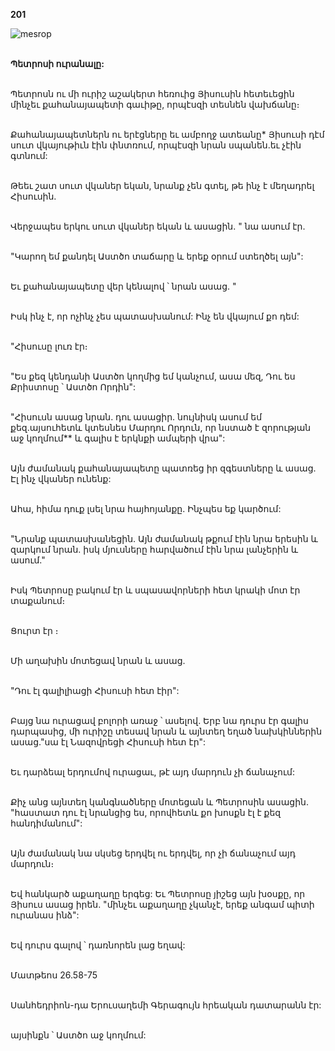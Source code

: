 **201**

![mesrop](https://volamar.ru/audio_video/foto/01/detbible/B418.BMP)

\
**Պետրոսի ուրանալը:**

\
Պետրոսն ու մի ուրիշ աշակերտ հեռուից Յիսուսին հետեւեցին մինչեւ քահանայապետի գաւիթը, որպէսզի տեսնեն վախճանը։

\
Քահանայապետներն ու երէցները եւ ամբողջ ատեանը\* Յիսուսի դէմ սուտ վկայութիւն էին փնտռում, որպէսզի նրան սպանեն.եւ չէին գտնում:

\
Թեեւ շատ սուտ վկաներ եկան, նրանք չեն գտել, թե ինչ է մեղադրել Հիսուսին.

\
Վերջապես երկու սուտ վկաներ եկան և ասացին. " նա ասում էր.

\
"Կարող եմ քանդել Աստծո տաճարը և երեք օրում ստեղծել այն":

\
Եւ քահանայապետը վեր կենալով ՝ նրան ասաց. "

\
Իսկ ինչ է, որ ոչինչ չես պատասխանում: Ինչ են վկայում քո դեմ:

\
"Հիսուսը լուռ էր։

\
"Ես քեզ կենդանի Աստծո կողմից եմ կանչում, ասա մեզ, Դու ես Քրիստոսը ՝ Աստծո Որդին":

\
"Հիսուսն ասաց նրան. դու ասացիր. նույնիսկ ասում եմ քեզ.այսուհետև կտեսնես Մարդու Որդուն, որ նստած է զորության աջ կողմում\*\* և գալիս է երկնքի ամպերի վրա":

\
Այն ժամանակ քահանայապետը պատռեց իր զգեստները և ասաց. Էլ ինչ վկաներ ունենք:

\
Ահա, հիմա դուք լսել նրա հայհոյանքը. Ինչպես եք կարծում:

\
"Նրանք պատասխանեցին. Այն ժամանակ թքում էին նրա երեսին և զարկում նրան. իսկ մյուսները հարվածում էին նրա լանչերին և ասում."

\
Իսկ Պետրոսը բակում էր և սպասավորների հետ կրակի մոտ էր տաքանում։

\
Ցուրտ էր ։

\
Մի աղախին մոտեցավ նրան և ասաց.

\
"Դու էլ գալիլիացի Հիսուսի հետ էիր":

\
Բայց նա ուրացավ բոլորի առաջ ՝ ասելով. Երբ նա դուրս էր գալիս դարպասից, մի ուրիշը տեսավ նրան և այնտեղ եղած նախկիններին ասաց."սա էլ Նազովրեցի Հիսուսի հետ էր":

\
Եւ դարձեալ երդումով ուրացաւ, թէ այդ մարդուն չի ճանաչում:

\
Քիչ անց այնտեղ կանգնածները մոտեցան և Պետրոսին ասացին. "հաստատ դու էլ նրանցից ես, որովհետև քո խոսքն էլ է քեզ հանդիմանում":

\
Այն ժամանակ նա սկսեց երդվել ու երդվել, որ չի ճանաչում այդ մարդուն։

\
Եվ հանկարծ աքաղաղը երգեց: Եւ Պետրոսը յիշեց այն խօսքը, որ Յիսուս ասաց իրեն. "մինչեւ աքաղաղը չկանչէ, երեք անգամ պիտի ուրանաս ինձ":

\
Եվ դուրս գալով ՝ դառնորեն լաց եղավ:

\
Մատթեոս 26.58-75

\
Սանհեդրիոն-դա Երուսաղեմի Գերագույն հրեական դատարանն էր:

\
այսինքն ՝ Աստծո աջ կողմում:
